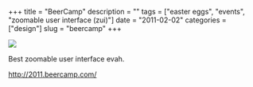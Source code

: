 +++
title = "BeerCamp"
description = ""
tags = ["easter eggs", "events", "zoomable user interface (zui)"]
date = "2011-02-02"
categories = ["design"]
slug = "beercamp"
+++


 

  <div id="screens-thumbs" class="clearfix">
    <div class="txt-center" id="design-submission"><a href="http://2011.beercamp.com/"><img id='bluga-thumbnail-2472' class='bluga-thumbnail large' src='//media.konigi.com/bluga/
wt4d49bd0d8f030_large.jpg'/></a></div>  
  </div>   
<p>Best zoomable user interface evah.</p>

<p><a href="http://2011.beercamp.com/">http://2011.beercamp.com/</a></p>




